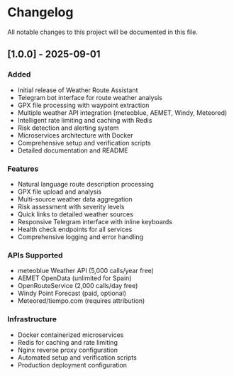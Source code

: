 # Changelog

All notable changes to this project will be documented in this file.

## [1.0.0] - 2025-09-01

### Added
- Initial release of Weather Route Assistant
- Telegram bot interface for route weather analysis
- GPX file processing with waypoint extraction
- Multiple weather API integration (meteoblue, AEMET, Windy, Meteored)
- Intelligent rate limiting and caching with Redis
- Risk detection and alerting system
- Microservices architecture with Docker
- Comprehensive setup and verification scripts
- Detailed documentation and README

### Features
- Natural language route description processing
- GPX file upload and analysis
- Multi-source weather data aggregation
- Risk assessment with severity levels
- Quick links to detailed weather sources
- Responsive Telegram interface with inline keyboards
- Health check endpoints for all services
- Comprehensive logging and error handling

### APIs Supported
- meteoblue Weather API (5,000 calls/year free)
- AEMET OpenData (unlimited for Spain)
- OpenRouteService (2,000 calls/day free)
- Windy Point Forecast (paid, optional)
- Meteored/tiempo.com (requires attribution)

### Infrastructure
- Docker containerized microservices
- Redis for caching and rate limiting
- Nginx reverse proxy configuration
- Automated setup and verification scripts
- Production deployment configuration
